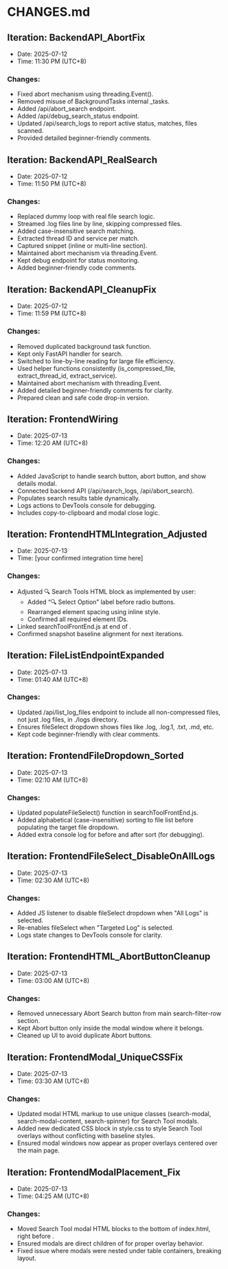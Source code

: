 # CHANGES.md

## Iteration: BackendAPI_AbortFix
- Date: 2025-07-12
- Time: 11:30 PM (UTC+8)

### Changes:
- Fixed abort mechanism using threading.Event().
- Removed misuse of BackgroundTasks internal _tasks.
- Added /api/abort_search endpoint.
- Added /api/debug_search_status endpoint.
- Updated /api/search_logs to report active status, matches, files scanned.
- Provided detailed beginner-friendly comments.


## Iteration: BackendAPI_RealSearch
- Date: 2025-07-12
- Time: 11:50 PM (UTC+8)

### Changes:
- Replaced dummy loop with real file search logic.
- Streamed .log files line by line, skipping compressed files.
- Added case-insensitive search matching.
- Extracted thread ID and service per match.
- Captured snippet (inline or multi-line section).
- Maintained abort mechanism via threading.Event.
- Kept debug endpoint for status monitoring.
- Added beginner-friendly code comments.


## Iteration: BackendAPI_CleanupFix
- Date: 2025-07-12
- Time: 11:59 PM (UTC+8)

### Changes:
- Removed duplicated background task function.
- Kept only FastAPI handler for search.
- Switched to line-by-line reading for large file efficiency.
- Used helper functions consistently (is_compressed_file, extract_thread_id, extract_service).
- Maintained abort mechanism with threading.Event.
- Added detailed beginner-friendly comments for clarity.
- Prepared clean and safe code drop-in version.


## Iteration: FrontendWiring
- Date: 2025-07-13
- Time: 12:20 AM (UTC+8)

### Changes:
- Added JavaScript to handle search button, abort button, and show details modal.
- Connected backend API (/api/search_logs, /api/abort_search).
- Populates search results table dynamically.
- Logs actions to DevTools console for debugging.
- Includes copy-to-clipboard and modal close logic.


## Iteration: FrontendHTMLIntegration_Adjusted
- Date: 2025-07-13
- Time: [your confirmed integration time here]

### Changes:
- Adjusted 🔍 Search Tools HTML block as implemented by user:
  - Added “🔍 Select Option” label before radio buttons.
  - Rearranged element spacing using inline style.
  - Confirmed all required element IDs.
- Linked searchToolFrontEnd.js at end of <body>.
- Confirmed snapshot baseline alignment for next iterations.


## Iteration: FileListEndpointExpanded
- Date: 2025-07-13
- Time: 01:40 AM (UTC+8)

### Changes:
- Updated /api/list_log_files endpoint to include all non-compressed files, 
  not just .log files, in ./logs directory.
- Ensures fileSelect dropdown shows files like .log, .log.1, .txt, .md, etc.
- Kept code beginner-friendly with clear comments.


## Iteration: FrontendFileDropdown_Sorted
- Date: 2025-07-13
- Time: 02:10 AM (UTC+8)

### Changes:
- Updated populateFileSelect() function in searchToolFrontEnd.js.
- Added alphabetical (case-insensitive) sorting to file list before populating the target file dropdown.
- Added extra console log for before and after sort (for debugging).


## Iteration: FrontendFileSelect_DisableOnAllLogs
- Date: 2025-07-13
- Time: 02:30 AM (UTC+8)

### Changes:
- Added JS listener to disable fileSelect dropdown when "All Logs" is selected.
- Re-enables fileSelect when "Targeted Log" is selected.
- Logs state changes to DevTools console for clarity.

## Iteration: FrontendHTML_AbortButtonCleanup
- Date: 2025-07-13
- Time: 03:00 AM (UTC+8)

### Changes:
- Removed unnecessary Abort Search button from main search-filter-row section.
- Kept Abort button only inside the modal window where it belongs.
- Cleaned up UI to avoid duplicate Abort buttons.

## Iteration: FrontendModal_UniqueCSSFix
- Date: 2025-07-13
- Time: 03:30 AM (UTC+8)

### Changes:
- Updated modal HTML markup to use unique classes (search-modal, search-modal-content, search-spinner) for Search Tool modals.
- Added new dedicated CSS block in style.css to style Search Tool overlays without conflicting with baseline styles.
- Ensured modal windows now appear as proper overlays centered over the main page.

## Iteration: FrontendModalPlacement_Fix
- Date: 2025-07-13
- Time: 04:25 AM (UTC+8)

### Changes:
- Moved Search Tool modal HTML blocks to the bottom of index.html, right before </body>.
- Ensured modals are direct children of <body> for proper overlay behavior.
- Fixed issue where modals were nested under table containers, breaking layout.
